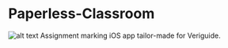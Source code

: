 # Paperless-Classroom
![alt text](https://www.matthewchw.com/images/portfolio/VeriMarker.png)
Assignment marking iOS app tailor-made for Veriguide.
